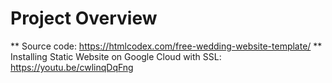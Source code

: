# Project Overview

** Source code: https://htmlcodex.com/free-wedding-website-template/ **
Installing Static Website on Google Cloud with SSL: https://youtu.be/cwlinqDqFng
